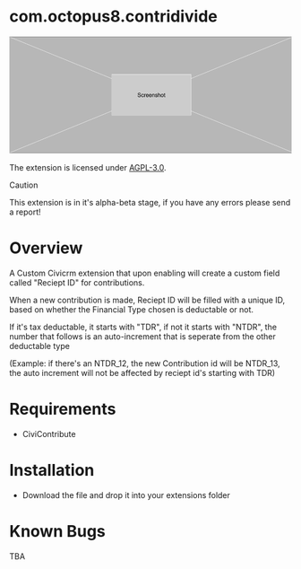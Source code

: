 # com.octopus8.contridivide

![Screenshot](/images/screenshot.png)


The extension is licensed under [AGPL-3.0](LICENSE.txt).

> [!CAUTION]
> This extension is in it's alpha-beta stage, if you have any errors please send a report!

# Overview

A Custom Civicrm extension that upon enabling will create a custom field called "Reciept ID" for contributions.

When a new contribution is made, Reciept ID will be filled with a unique ID, based on whether the Financial Type chosen is deductable or not.

If it's tax deductable, it starts with "TDR", if not it starts with "NTDR", the number that follows is an auto-increment that is seperate from the other deductable type 

(Example: if there's an NTDR_12, the new Contribution id will be NTDR_13, the auto increment will not be affected by reciept id's starting with TDR)


# Requirements

- CiviContribute

# Installation

- Download the file and drop it into your extensions folder

# Known Bugs

TBA